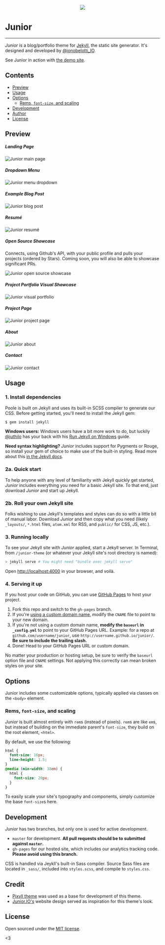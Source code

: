 <p align="center">
  <img src="mockups/rsz_junior.png"/>
</p>

# Junior
-----

*Junior* is a blog/portfolio theme for [Jekyll](http://jekyllrb.com), the static site generator. It's designed and developed by [@jonobelotti_IO](https://twitter.com/jonobelotti_IO).


See Junior in action with [the demo site](https://thundergolfer.github.io/junior-theme).

## Contents

- [Preview](#preview)
- [Usage](#usage)
- [Options](#options)
  - [Rems, `font-size`, and scaling](#rems-font-size-and-scaling)
- [Development](#development)
- [Author](#author)
- [License](#license)

## Preview

##### Landing Page

![Junior main page](mockups/junior-front-page.png)

##### Dropdown Menu

![Junior menu dropdown](mockups/junior-menu.png)

##### Example Blog Post

![Junior blog post](mockups/junior-post.png)

##### Resumé

![Junior resumé](mockups/junior-resume.png)

##### Open Source Showcase

Connects, using Github's API, with your public profile and pulls your projects (ordered by Stars). Coming soon, you will also be able to showcase significant PRs.

![Junior open source showcase](mockups/junior-open-source.png)

##### Project Portfolio Visual Showcase

![Junior visual portfolio](mockups/junior-main-portfolio.png)

##### Project Page

![Junior project page](mockups/junior-portfolio-single.png)

##### About

![Junior about](mockups/junior-about.png)

##### Contact

![Junior contact](mockups/junior-contact.png)

## Usage

### 1. Install dependencies

Poole is built on Jekyll and uses its built-in SCSS compiler to generate our CSS. Before getting started, you'll need to install the Jekyll gem:

```bash
$ gem install jekyll
```

**Windows users:** Windows users have a bit more work to do, but luckily [@juthilo](https://github.com/juthilo) has your back with his [Run Jekyll on Windows](https://github.com/juthilo/run-jekyll-on-windows) guide.

**Need syntax highlighting?** *Junior* includes support for Pygments or Rouge, so install your gem of choice to make use of the built-in styling. Read more about this [in the Jekyll docs](http://jekyllrb.com/docs/templates/#code_snippet_highlighting).

### 2a. Quick start

To help anyone with any level of familiarity with Jekyll quickly get started, *Junior* includes everything you need for a basic Jekyll site. To that end, just download *Junior* and start up Jekyll.

### 2b. Roll your own Jekyll site

Folks wishing to use Jekyll's templates and styles can do so with a little bit of manual labor. Download *Junior* and then copy what you need (likely `_layouts/`, `*.html` files, `atom.xml` for RSS, and `public/` for CSS, JS, etc.).

### 3. Running locally

To see your Jekyll site with *Junior* applied, start a Jekyll server. In Terminal, from `/junior-theme` (or whatever your Jekyll site's root directory is named):

```bash
> jekyll serve # You might need "bundle exec jekyll serve"
```
Open <http://localhost:4000> in your browser, and voilà.

### 4. Serving it up

If you host your code on GitHub, you can use [GitHub Pages](https://pages.github.com) to host your project.

1. Fork this repo and switch to the `gh-pages` branch.
  1. If you're [using a custom domain name](https://help.github.com/articles/setting-up-a-custom-domain-with-github-pages), modify the `CNAME` file to point to your new domain.
  2. If you're not using a custom domain name, **modify the `baseurl` in `_config.yml`** to point to your GitHub Pages URL. Example: for a repo at `github.com/username/junior`, use `http://username.github.io/junior/`. **Be sure to include the trailing slash.**
3. Done! Head to your GitHub Pages URL or custom domain.

No matter your production or hosting setup, be sure to verify the `baseurl` option file and `CNAME` settings. Not applying this correctly can mean broken styles on your site.

## Options

Junior includes some customizable options, typically applied via classes on the `<body>` element.


### Rems, `font-size`, and scaling

*Junior* is built almost entirely with `rem`s (instead of pixels). `rem`s are like `em`s, but instead of building on the immediate parent's `font-size`, they build on the root element, `<html>`.

By default, we use the following:

```css
html {
  font-size: 16px;
  line-height: 1.5;
}
@media (min-width: 38em) {
  html {
    font-size: 20px;
  }
}

```

To easily scale your site's typography and components, simply customize the base `font-size`s here.


## Development

*Junior* has two branches, but only one is used for active development.

- `master` for development.  **All pull requests should be to submitted against `master`.**
- `gh-pages` for our hosted site, which includes our analytics tracking code. **Please avoid using this branch.**

CSS is handled via Jeykll's built-in Sass compiler. Source Sass files are located in `_sass/`, included into `styles.scss`, and compile to `styles.css`.

## Credit

* [Pixyll theme](https://github.com/johnotander/pixyll) was used as a base for development of this theme.
* [Junior.IO's](http://www.junior.io/) website design served as inspiration for this theme's look.

## License

Open sourced under the [MIT license](LICENSE).

<3
